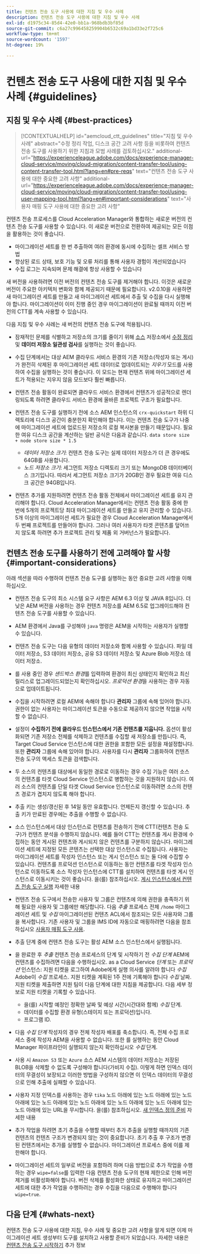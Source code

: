 ```yaml
---
title: 컨텐츠 전송 도구 사용에 대한 지침 및 우수 사례
description: 컨텐츠 전송 도구 사용에 대한 지침 및 우수 사례
exl-id: d1975c34-85d4-42e0-bb1a-968bdb3bf85d
source-git-commit: c6a27c996458259904b6532c69a1bd33e2f725c6
workflow-type: tm+mt
source-wordcount: '1597'
ht-degree: 19%

---
```


# 컨텐츠 전송 도구 사용에 대한 지침 및 우수 사례 {#guidelines}

## 지침 및 우수 사례 {#best-practices}

>[!CONTEXTUALHELP]
>id="aemcloud_ctt_guidelines"
>title="지침 및 우수 사례"
>abstract="수정 정리 작업, 디스크 공간 고려 사항 등을 비롯하여 컨텐츠 전송 도구를 사용하기 위한 지침과 모범 사례를 검토하십시오."
>additional-url="https://experienceleague.adobe.com/docs/experience-manager-cloud-service/moving/cloud-migration/content-transfer-tool/using-content-transfer-tool.html?lang=en#pre-reqs" text="컨텐츠 전송 도구 사용에 대한 중요한 고려 사항"
>additional-url="https://experienceleague.adobe.com/docs/experience-manager-cloud-service/moving/cloud-migration/content-transfer-tool/using-user-mapping-tool.html?lang=en#important-considerations" text="사용자 매핑 도구 사용에 대한 중요한 고려 사항"

컨텐츠 전송 프로세스를 Cloud Acceleration Manager와 통합하는 새로운 버전의 컨텐츠 전송 도구를 사용할 수 있습니다. 이 새로운 버전으로 전환하여 제공되는 모든 이점을 활용하는 것이 좋습니다.

* 마이그레이션 세트를 한 번 추출하여 여러 환경에 동시에 수집하는 셀프 서비스 방법
* 향상된 로드 상태, 보호 기능 및 오류 처리를 통해 사용자 경험이 개선되었습니다
* 수집 로그는 지속되며 문제 해결에 항상 사용할 수 있습니다

새 버전을 사용하려면 이전 버전의 컨텐츠 전송 도구를 제거해야 합니다. 이것은 새로운 버전이 주요한 아키텍처 변화와 함께 제공되기 때문에 필요합니다. v2.0.10을 사용하면 새 마이그레이션 세트를 만들고 새 마이그레이션 세트에서 추출 및 수집을 다시 실행해야 합니다. 마이그레이션이 이미 진행 중인 경우 마이그레이션이 완료될 때까지 이전 버전의 CTT를 계속 사용할 수 있습니다.

다음 지침 및 우수 사례는 새 버전의 컨텐츠 전송 도구에 적용됩니다.

* 잠재적인 문제를 식별하고 저장소의 크기를 줄이기 위해 [소스](https://experienceleague.adobe.com/docs/experience-manager-65/deploying/deploying/revision-cleanup.html) 저장소에서 [수정 정리](https://helpx.adobe.com/kr/experience-manager/kb/How-to-run-a-datastore-consistency-check-via-oak-run-AEM.html) 및 **데이터 저장소 일관성 검사**&#x200B;를 실행하는 것이 좋습니다.

* 수집 단계에서는 대상 AEM 클라우드 서비스 환경의 기존 저장소(작성자 또는 게시)가 완전히 삭제된 후 마이그레이션 세트 데이터로 업데이트되는 *지우기* 모드를 사용하여 수집을 실행하는 것이 좋습니다. 이 모드는 현재 컨텐츠 위에 마이그레이션 세트가 적용되는 지우지 않음 모드보다 훨씬 빠릅니다.

* 컨텐츠 전송 활동이 완료되면 클라우드 서비스 환경에서 컨텐츠가 성공적으로 렌더링되도록 하려면 클라우드 서비스 환경에 올바른 프로젝트 구조가 필요합니다.

* 컨텐츠 전송 도구를 실행하기 전에 소스 AEM 인스턴스의 `crx-quickstart` 하위 디렉토리에 디스크 공간이 충분한지 확인해야 합니다. 이는 컨텐츠 전송 도구가 나중에 마이그레이션 세트에 업로드된 저장소의 로컬 복사본을 만들기 때문입니다.
필요한 여유 디스크 공간을 계산하는 일반 공식은 다음과 같습니다.
   `data store size + node store size * 1.5`

   * *데이터 저장소 크기*: 컨텐츠 전송 도구는 실제 데이터 저장소가 더 큰 경우에도 64GB를 사용합니다.
   * *노드 저장소 크기*: 세그먼트 저장소 디렉토리 크기 또는 MongoDB 데이터베이스 크기입니다.
따라서 세그먼트 저장소 크기가 20GB인 경우 필요한 여유 디스크 공간은 94GB입니다.

* 컨텐츠 추가를 지원하려면 컨텐츠 전송 활동 전체에서 마이그레이션 세트를 유지 관리해야 합니다. Cloud Acceleration Manager에서는 컨텐츠 전송 활동 중에 한 번에 5개의 프로젝트당 최대 마이그레이션 세트를 만들고 유지 관리할 수 있습니다. 5개 이상의 마이그레이션 세트가 필요한 경우 Cloud Acceleration Manager에서 두 번째 프로젝트를 만들어야 합니다. 그러나 여러 사용자가 타겟 콘텐츠를 덮어쓰지 않도록 하려면 추가 프로젝트 관리 및 제품 외 거버넌스가 필요합니다.

## 컨텐츠 전송 도구를 사용하기 전에 고려해야 할 사항 {#important-considerations}

아래 섹션을 따라 수행하여 컨텐츠 전송 도구를 실행하는 동안 중요한 고려 사항을 이해하십시오.

* 컨텐츠 전송 도구의 최소 시스템 요구 사항은 AEM 6.3 이상 및 JAVA 8입니다. 더 낮은 AEM 버전을 사용하는 경우 컨텐츠 저장소를 AEM 6.5로 업그레이드해야 컨텐츠 전송 도구를 사용할 수 있습니다.

* AEM 환경에서 Java를 구성해야 `java` 명령은 AEM을 시작하는 사용자가 실행할 수 있습니다.

* 컨텐츠 전송 도구는 다음 유형의 데이터 저장소와 함께 사용할 수 있습니다. 파일 데이터 저장소, S3 데이터 저장소, 공유 S3 데이터 저장소 및 Azure Blob 저장소 데이터 저장소.

* 를 사용 중인 경우 *샌드박스 환경*&#x200B;를 입력하여 환경이 최신 상태인지 확인하고 최신 릴리스로 업그레이드되었는지 확인하십시오. *프로덕션 환경*&#x200B;을 사용하는 경우 자동으로 업데이트됩니다.

* 수집을 시작하려면 로컬 AEM에 속해야 합니다 **관리자** 그룹에 속해 있어야 합니다. 권한이 없는 사용자는 마이그레이션 토큰을 수동으로 제공하지 않으면 작업을 시작할 수 없습니다.

* 설정이 **수집하기 전에 클라우드 인스턴스에서 기존 컨텐츠를 지웁니다.** 옵션이 활성화되면 기존 저장소 전체를 삭제하고 컨텐츠를 수집할 새 저장소를 만듭니다. 즉, Target Cloud Service 인스턴스에 대한 권한을 포함한 모든 설정을 재설정합니다. 또한 **관리자** 그룹에 속해 있어야 합니다. 사용자를 다시 **관리자** 그룹화하여 컨텐츠 전송 도구의 액세스 토큰을 검색합니다.

* 두 소스의 컨텐츠를 대상에서 동일한 경로로 이동하는 경우 수집 기능은 여러 소스의 컨텐츠를 타겟 Cloud Service 인스턴스로 병합하는 것을 지원하지 않습니다. 여러 소스의 컨텐츠를 단일 타겟 Cloud Service 인스턴스로 이동하려면 소스의 컨텐츠 경로가 겹치지 않도록 해야 합니다.

* 추출 키는 생성/갱신된 후 14일 동안 유효합니다. 언제든지 갱신할 수 있습니다. 추출 키가 만료된 경우에는 추출을 수행할 수 없습니다.

* 소스 인스턴스에서 대상 인스턴스로 컨텐츠를 전송하기 전에 CTT(컨텐츠 전송 도구)가 컨텐츠 분석을 수행하지 않습니다. 예를 들어 CTT는 컨텐츠를 게시 환경에 수집하는 동안 게시된 컨텐츠와 게시되지 않은 컨텐츠를 구분하지 않습니다. 마이그레이션 세트에 지정된 모든 콘텐츠는 선택한 대상 인스턴스로 수집됩니다. 사용자는 마이그레이션 세트를 작성자 인스턴스 또는 게시 인스턴스 또는 둘 다에 수집할 수 있습니다. 컨텐츠를 프로덕션 인스턴스로 이동하는 동안 컨텐츠를 타겟 작성자 인스턴스로 이동하도록 소스 작성자 인스턴스에 CTT를 설치하여 컨텐츠를 타겟 게시 인스턴스로 이동시키는 것이 좋습니다. 을(를) 참조하십시오. [게시 인스턴스에서 컨텐츠 전송 도구 실행](https://experienceleague.adobe.com/docs/experience-manager-cloud-service/moving/cloud-migration/content-transfer-tool/using-content-transfer-tool.html?lang=en#running-ctt-on-publish) 자세한 내용

* 컨텐츠 전송 도구에서 전송한 사용자 및 그룹은 컨텐츠에 의해 권한을 충족하기 위해 필요한 사용자 및 그룹에만 해당합니다. 다음 *추출* 프로세스 전체 `/home` 마이그레이션 세트 및 *수집* 마이그레이션된 컨텐츠 ACL에서 참조되는 모든 사용자와 그룹을 복사합니다. 기존 사용자 및 그룹을 IMS ID에 자동으로 매핑하려면 다음을 참조하십시오 [사용자 매핑 도구 사용](https://experienceleague.adobe.com/docs/experience-manager-cloud-service/moving/cloud-migration/content-transfer-tool/using-user-mapping-tool.html?lang=en#cloud-migration).

* 추출 단계 중에 컨텐츠 전송 도구는 활성 AEM 소스 인스턴스에서 실행됩니다.

* 을 완료한 후 *추출* 컨텐츠 전송 프로세스의 단계 및 시작하기 전 *수집 단계* AEM에 컨텐츠를 수집하려면 다음을 수행하십시오. as a Cloud Service *단계* 또는 *프로덕션* 인스턴스: 지원 티켓을 로그하여 Adobe에게 실행 의사를 알려야 합니다 *수집* Adobe이 *수집* 프로세스. 지원 티켓을 계획된 1주 전에 기록해야 합니다 *수집* 날짜. 지원 티켓을 제출하면 지원 팀이 다음 단계에 대한 지침을 제공합니다. 다음 세부 정보로 지원 티켓을 기록할 수 있습니다.

   * 을(를) 시작할 예정인 정확한 날짜 및 예상 시간(시간대와 함께) *수집* 단계.
   * 데이터를 수집할 환경 유형(스테이지 또는 프로덕션)입니다.
   * 프로그램 ID.

* 다음 *수집 단계* 작성자의 경우 전체 작성자 배포를 축소합니다. 즉, 전체 수집 프로세스 중에 작성자 AEM을 사용할 수 없습니다. 또한 를 실행하는 동안 Cloud Manager 파이프라인이 실행되지 않는지 확인하십시오 *수집* 단계.

* 사용 시 `Amazon S3` 또는 `Azure` 소스 AEM 시스템의 데이터 저장소는 저장된 BLOB을 삭제할 수 없도록 구성해야 합니다(가비지 수집). 이렇게 하면 인덱스 데이터의 무결성이 보장되고 이러한 방법을 구성하지 않으면 이 인덱스 데이터의 무결성으로 인해 추출에 실패할 수 있습니다.

* 사용자 지정 인덱스를 사용하는 경우 `tika` 노드 아래에 있는 노드 아래에 있는 노드 아래에 있는 노드 아래에 있는 노드 아래에 있는 노드 아래에 있는 노드 아래에 있는 노드 아래에 있는 URL을 무시합니다. 을(를) 참조하십시오. [새 인덱스 정의 준비](https://experienceleague.adobe.com/docs/experience-manager-cloud-service/operations/indexing.html?lang=en#preparing-the-new-index-definition) 자세한 내용

* 추가 작업을 하려면 초기 추출을 수행할 때부터 추가 추출을 실행할 때까지의 기존 컨텐츠의 컨텐츠 구조가 변경되지 않는 것이 중요합니다. 초기 추출 후 구조가 변경된 컨텐츠에서는 추가를 실행할 수 없습니다. 마이그레이션 프로세스 중에 이를 제한해야 합니다.

* 마이그레이션 세트의 일부로 버전을 포함하려 하며 다음 방법으로 추가 작업을 수행하는 경우 `wipe=false`를 입력한 다음 컨텐츠 전송 도구의 현재 제한으로 인해 버전 제거를 비활성화해야 합니다. 버전 삭제를 활성화한 상태로 유지하고 마이그레이션 세트에 대한 추가 작업을 수행하려는 경우 수집을 다음으로 수행해야 합니다 `wipe=true`.

## 다음 단계 {#whats-next}

컨텐츠 전송 도구 사용에 대한 지침, 우수 사례 및 중요한 고려 사항을 알게 되면 이제 마이그레이션 세트 생성부터 도구를 설치하고 사용할 준비가 되었습니다. 자세한 내용은 [컨텐츠 전송 도구 시작하기](https://experienceleague.adobe.com/docs/experience-manager-cloud-service/moving/cloud-migration/content-transfer-tool/getting-started-content-transfer-tool.html?lang=en) 추가 정보
